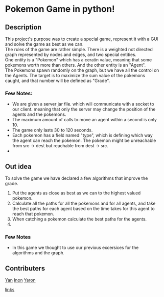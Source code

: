 # Pokemon Game in python!

## Description
This project's purpose was to create a special game, represent it with a GUI and solve the game as best as we can.</br>
The rules of the game are rather simple. There is a weighted not directed graph represented by nodes and edges, and two special entities.</br>
One entity is a "Pokemon" which has a ceratin value, meaning that some pokemons worth more than others. And the other entity is an "Agent".</br> The Pokemons spawn randomly on the graph, but we have all the control on the Agents.
The target is to maximize the sum value of the pokemons caught, and that number will be defined as "Grade".</br>

### Few Notes:
* We are given a server jar file. which will communicate with a socket to our client. meaning that only the server may change the position of the agents and the pokemons.</br>
* The maximum amount of calls to move an agent within a second is only 10.</br>
* The game only lasts 30 to 120 seconds.</br>
* Each pokemon has a field named "type", which is defining which way the agent can reach the pokemon. The pokemon might be unreachable from src -> dest but reachable from dest -> src.
* 


## Out idea
To solve the game we have declared a few algorithms that improve the grade.</br>
1. Put the agents as close as best as we can to the highest valued pokemon.
2. Calculate all the paths for all the pokemons and for all agents, and take the best paths for each agent based on the time takes for this agent to reach that pokemon.
3. When catching a pokemon calculate the best paths for the agents.
4. 



### Few Notes
* In this game we thought to use our previous excersices for the algorithms and the graph.</br>





## Contributers
[Yan](https://github.com/Yannnyan)
[Inon]()
[Yaron]()




[links](https://github.com/benmoshe/OOP_2021/blob/main/Assignments/Ex4/links.txt)
